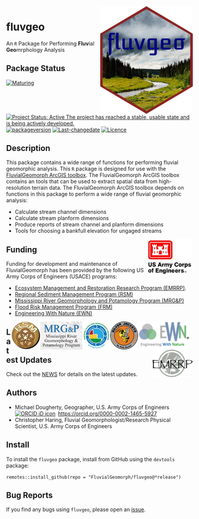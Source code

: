 <!-- README.md is generated from README.Rmd. Please edit that file -->

<img src="man/figures/fluvgeo-3.png" width=250 align="right" />

# fluvgeo

An `R` Package for Performing **Fluv**ial **Geo**mrphology Analysis

## Package Status

[![Maturing](https://img.shields.io/badge/lifecycle-maturing-blue.svg)](https://www.tidyverse.org/lifecycle)
[![Project Status: Active The project has reached a stable, usable state
and is being actively
developed.](https://www.repostatus.org/badges/latest/active.svg)](https://www.repostatus.org/#active)
[![packageversion](https://img.shields.io/badge/Package%20version-0.1.42-orange.svg?style=flat-square)](commits/master)
[![Last-changedate](https://img.shields.io/badge/last%20change-2023--01--25-yellowgreen.svg)](/commits/master)
[![Licence](https://img.shields.io/badge/licence-CC0-blue.svg)](http://choosealicense.com/licenses/cc0-1.0/)

## Description

This package contains a wide range of functions for performing fluvial
geomorphic analysis. This `R` package is designed for use with the
[FluvialGeomorph ArcGIS
toolbox](https://github.com/FluvialGeomorph/FluvialGeomorph). The
FluvialGeomorph ArcGIS toolbox contains an tools that can be used to
extract spatial data from high-resolution terrain data. The
FluvialGeomorph ArcGIS toolbox depends on functions in this package to
perform a wide range of fluvial geomorphic analysis:

-   Calculate stream channel dimensions
-   Calculate stream planform dimensions
-   Produce reports of stream channel and planform dimensions
-   Tools for choosing a bankfull elevation for ungaged streams

<img src="man/figures/HDQLO-03_h120.jpg" width=125 align="right" />

## Funding

Funding for development and maintenance of FluvialGeomorph has been
provided by the following US Army Corps of Engineers (USACE) programs:

-   [Ecosystem Management and Restoration Research Program
    (EMRRP)](https://emrrp.el.erdc.dren.mil).
-   [Regional Sediment Management Program
    (RSM)](https://rsm.usace.army.mil/)
-   [Mississippi River Geomorphology and Potamology Program
    (MRG&P)](https://www.mvd.usace.army.mil/Missions/Mississippi-River-Science-Technology/MS-River-Geomorphology-Potamology/)
-   [Flood Risk Management Program
    (FRM)](https://www.iwr.usace.army.mil/Missions/Flood-Risk-Management/Flood-Risk-Management-Program/)
-   [Engineering With Nature (EWN)](https://ewn.el.erdc.dren.mil/)

<img src="man/figures/EWN_200.png" height=75 align="right" />
<img src="man/figures/SilverJackets_200.png" height=75 align="right" />
<img src="man/figures/FRMP_200.png" height=75 align="right" />
<img src="man/figures/MRG&P_300.png" height=75 align="right" />
<img src="man/figures/RSM_200.png" height=75 align="right" />
<img src="man/figures/EMRRP_logo_200.png" height=75 align="right" />

## Latest Updates

Check out the [NEWS](NEWS.md) for details on the latest updates.

## Authors

-   Michael Dougherty, Geographer, U.S. Army Corps of Engineers
    <a itemprop="sameAs" content="https://orcid.org/0000-0002-1465-5927" href="https://orcid.org/0000-0002-1465-5927" target="orcid.widget" rel="me noopener noreferrer" style="vertical-align:top;"><img src="https://orcid.org/sites/default/files/images/orcid_16x16.png" style="width:1em;margin-right:.5em;" alt="ORCID iD icon">https://orcid.org/0000-0002-1465-5927</a>
-   Christopher Haring, Fluvial Geomorphologist/Research Physical
    Scientist, U.S. Army Corps of Engineers

## Install

To install the `fluvgeo` package, install from GitHub using the
`devtools` package:

    remotes::install_github(repo = "FluvialGeomorph/fluvgeo@*release")

## Bug Reports

If you find any bugs using `fluvgeo`, please open an
[issue](https://github.com/FluvialGeomorph/fluvgeo/issues).
